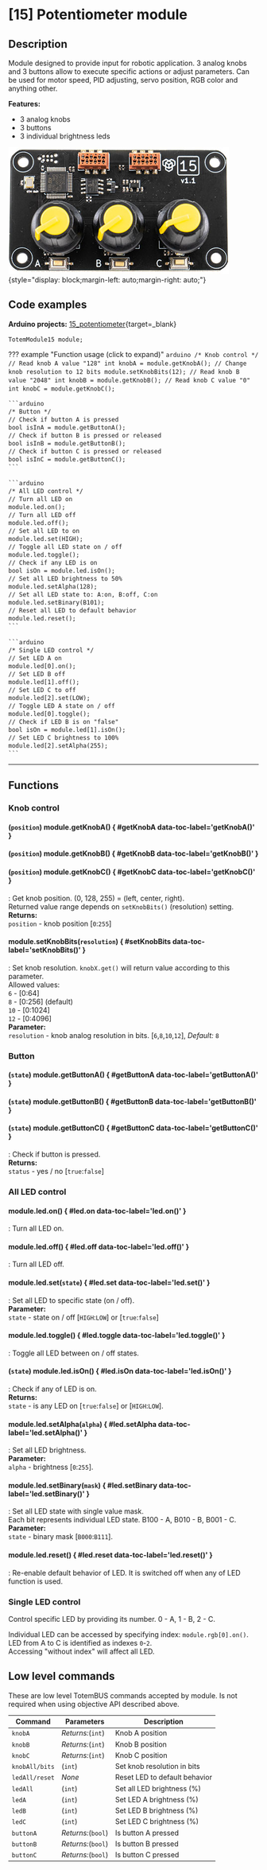 # [15] Potentiometer module


## Description

Module designed to provide input for robotic application. 3 analog knobs and 3 buttons allow to execute specific actions or adjust parameters. Can be used for motor speed, PID adjusting, servo position, RGB color and anything other.

**Features:**  

- 3 analog knobs  
- 3 buttons  
- 3 individual brightness leds  

![Totem Module 15](../assets/images/module_15.jpg){style="display: block;margin-left: auto;margin-right: auto;"}

## Code examples

**Arduino projects:** [15_potentiometer](https://github.com/totemmaker/TotemArduinoBoards/tree/master/libraries/TotemBUS/examples/15_potentiometer){target=_blank}

```arduino
TotemModule15 module;
```

??? example "Function usage (click to expand)"
    ```arduino
    /* Knob control */
    // Read knob A value "128"
    int knobA = module.getKnobA();
    // Change knob resolution to 12 bits
    module.setKnobBits(12);
    // Read knob B value "2048"
    int knobB = module.getKnobB();
    // Read knob C value "0"
    int knobC = module.getKnobC();
    ```

    ```arduino
    /* Button */
    // Check if button A is pressed
    bool isInA = module.getButtonA();
    // Check if button B is pressed or released
    bool isInB = module.getButtonB();
    // Check if button C is pressed or released
    bool isInC = module.getButtonC();
    ```

    ```arduino
    /* All LED control */
    // Turn all LED on
    module.led.on();
    // Turn all LED off
    module.led.off();
    // Set all LED to on
    module.led.set(HIGH);
    // Toggle all LED state on / off
    module.led.toggle();
    // Check if any LED is on
    bool isOn = module.led.isOn();
    // Set all LED brightness to 50%
    module.led.setAlpha(128);
    // Set all LED state to: A:on, B:off, C:on
    module.led.setBinary(B101);
    // Reset all LED to default behavior
    module.led.reset();
    ```

    ```arduino
    /* Single LED control */
    // Set LED A on
    module.led[0].on();
    // Set LED B off
    module.led[1].off();
    // Set LED C to off
    module.led[2].set(LOW);
    // Toggle LED A state on / off
    module.led[0].toggle();
    // Check if LED B is on "false"
    bool isOn = module.led[1].isOn();
    // Set LED C brightness to 100%
    module.led[2].setAlpha(255);
    ```

***

## Functions

### Knob control

#### (`position`) module.getKnobA() { #getKnobA data-toc-label='getKnobA()' }
#### (`position`) module.getKnobB() { #getKnobB data-toc-label='getKnobB()' }
#### (`position`) module.getKnobC() { #getKnobC data-toc-label='getKnobC()' }
: Get knob position. (0, 128, 255) = (left, center, right).  
Returned value range depends on `setKnobBits()` (resolution) setting.  
**Returns:**  
`position` - knob position [`0`:`255`]  

#### module.setKnobBits(`resolution`) { #setKnobBits data-toc-label='setKnobBits()' }
: Set knob resolution. `knobX.get()` will return value according to this parameter.  
Allowed values:  
`6` - [0:64]  
`8` - [0:256] (default)  
`10` - [0:1024]  
`12` - [0:4096]  
**Parameter:**  
`resolution` - knob analog resolution in bits. [`6`,`8`,`10`,`12`], _Default:_ `8`  

### Button

#### (`state`) module.getButtonA() { #getButtonA data-toc-label='getButtonA()' }
#### (`state`) module.getButtonB() { #getButtonB data-toc-label='getButtonB()' }
#### (`state`) module.getButtonC() { #getButtonC data-toc-label='getButtonC()' }
: Check if button is pressed.  
**Returns:**  
`status` - yes / no [`true`:`false`]  

### All LED control

#### module.led.on() { #led.on data-toc-label='led.on()' }
: Turn all LED on.  

#### module.led.off() { #led.off data-toc-label='led.off()' }
: Turn all LED off.  

#### module.led.set(`state`) { #led.set data-toc-label='led.set()' }
: Set all LED to specific state (on / off).  
**Parameter:**  
`state` - state on / off [`HIGH`:`LOW`] or [`true`:`false`]  

#### module.led.toggle() { #led.toggle data-toc-label='led.toggle()' }
: Toggle all LED between on / off states.  

#### (`state`) module.led.isOn() { #led.isOn data-toc-label='led.isOn()' }
: Check if any of LED is on.  
**Returns:**  
`state` - is any LED on [`true`:`false`] or [`HIGH`:`LOW`].  

#### module.led.setAlpha(`alpha`) { #led.setAlpha data-toc-label='led.setAlpha()' }
: Set all LED brightness.  
**Parameter:**  
`alpha` - brightness [`0`:`255`].  

#### module.led.setBinary(`mask`) { #led.setBinary data-toc-label='led.setBinary()' }
: Set all LED state with single value mask.  
Each bit represents individual LED state. B100 - A, B010 - B, B001 - C.  
**Parameter:**  
`state` - binary mask [`B000`:`B111`].  

#### module.led.reset() { #led.reset data-toc-label='led.reset()' }
: Re-enable default behavior of LED. It is switched off when any of LED function is used.  

### Single LED control

Control specific LED by providing its number. 0 - A, 1 - B, 2 - C.  

Individual LED can be accessed by specifying index: `module.rgb[0].on()`.  
LED from A to C is identified as indexes `0`-`2`.  
Accessing "without index" will affect all LED.

## Low level commands

These are low level TotemBUS commands accepted by module. Is not required when using objective API described above.

| Command | Parameters | Description |
| ------- | ---------- | ----------- |
| `knobA` |  _Returns:_(`int`) | Knob A position |
| `knobB` |  _Returns:_(`int`) | Knob B position |
| `knobC` |  _Returns:_(`int`) | Knob C position |
| `knobAll/bits` | (`int`) | Set knob resolution in bits |
| `ledAll/reset` | _None_ | Reset LED to default behavior |
| `ledAll` | (`int`) | Set all LED brightness (%) |
| `ledA` | (`int`) | Set LED A brightness (%) |
| `ledB` | (`int`) | Set LED B brightness (%) |
| `ledC` | (`int`) | Set LED C brightness (%) |
| `buttonA` | _Returns:_(`bool`) | Is button A pressed |
| `buttonB` | _Returns:_(`bool`) | Is button B pressed |
| `buttonC` | _Returns:_(`bool`) | Is button C pressed |
